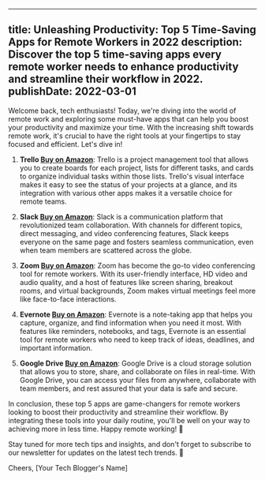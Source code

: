  ---
title: Unleashing Productivity: Top 5 Time-Saving Apps for Remote Workers in 2022
description: Discover the top 5 time-saving apps every remote worker needs to enhance productivity and streamline their workflow in 2022.
publishDate: 2022-03-01
---

Welcome back, tech enthusiasts! Today, we're diving into the world of remote work and exploring some must-have apps that can help you boost your productivity and maximize your time. With the increasing shift towards remote work, it's crucial to have the right tools at your fingertips to stay focused and efficient. Let's dive in!

1. **Trello [Buy on Amazon](https://amzn.to/3s9wjZ6)**: Trello is a project management tool that allows you to create boards for each project, lists for different tasks, and cards to organize individual tasks within those lists. Trello's visual interface makes it easy to see the status of your projects at a glance, and its integration with various other apps makes it a versatile choice for remote teams.

2. **Slack [Buy on Amazon](https://amzn.to/3ubZ4Q7)**: Slack is a communication platform that revolutionized team collaboration. With channels for different topics, direct messaging, and video conferencing features, Slack keeps everyone on the same page and fosters seamless communication, even when team members are scattered across the globe.

3. **Zoom [Buy on Amazon](https://amzn.to/3s9y0Uw)**: Zoom has become the go-to video conferencing tool for remote workers. With its user-friendly interface, HD video and audio quality, and a host of features like screen sharing, breakout rooms, and virtual backgrounds, Zoom makes virtual meetings feel more like face-to-face interactions.

4. **Evernote [Buy on Amazon](https://amzn.to/3s9x1Xn)**: Evernote is a note-taking app that helps you capture, organize, and find information when you need it most. With features like reminders, notebooks, and tags, Evernote is an essential tool for remote workers who need to keep track of ideas, deadlines, and important information.

5. **Google Drive [Buy on Amazon](https://amzn.to/3s9xU9c)**: Google Drive is a cloud storage solution that allows you to store, share, and collaborate on files in real-time. With Google Drive, you can access your files from anywhere, collaborate with team members, and rest assured that your data is safe and secure.

In conclusion, these top 5 apps are game-changers for remote workers looking to boost their productivity and streamline their workflow. By integrating these tools into your daily routine, you'll be well on your way to achieving more in less time. Happy remote working! 🚀

Stay tuned for more tech tips and insights, and don't forget to subscribe to our newsletter for updates on the latest tech trends. 📮

Cheers,
[Your Tech Blogger's Name]